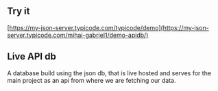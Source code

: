 ## Try it

[https://my-json-server.typicode.com/typicode/demo](https://my-json-server.typicode.com/mihai-gabriel1/demo-apidb/)

## Live API db

A database build using the json db, that is live hosted and serves for the main project as an api from where we are fetching our data.
